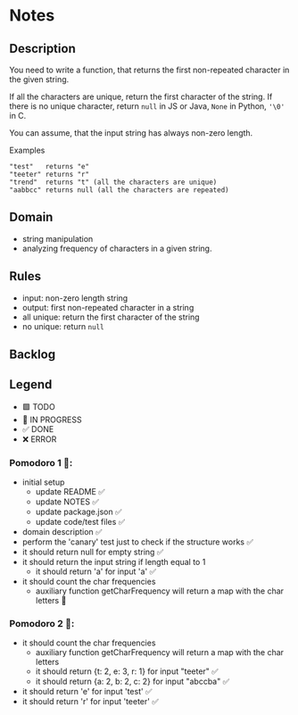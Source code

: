 # Notes

## Description

You need to write a function, that returns the first non-repeated character in the given string.

If all the characters are unique, return the first character of the string.
If there is no unique character, return `null` in JS or Java, `None` in Python, `'\0'` in C.

You can assume, that the input string has always non-zero length.

Examples

```
"test"   returns "e"
"teeter" returns "r"
"trend"  returns "t" (all the characters are unique)
"aabbcc" returns null (all the characters are repeated)
```

## Domain

- string manipulation 
- analyzing frequency of characters in a given string.

## Rules

- input: non-zero length string
- output: first non-repeated character in a string
- all unique: return the first character of the string
- no unique: return `null`

## Backlog

## Legend

- 🟩 TODO
- 🚧 IN PROGRESS
- ✅ DONE
- ❌ ERROR


### Pomodoro 1 🍅:

- initial setup
  - update README ✅
  - update NOTES ✅
  - update package.json ✅
  - update code/test files ✅
- domain description ✅
- perform the 'canary' test just to check if the structure works ✅
- it should return null for empty string ✅
- it should return the input string if length equal to 1
  - it should return 'a' for input 'a' ✅
- it should count the char frequencies
  - auxiliary function getCharFrequency will return a map with the char letters 🚧

### Pomodoro 2 🍅:

- it should count the char frequencies
  - auxiliary function getCharFrequency will return a map with the char letters 
  - it should return {t: 2, e: 3, r: 1} for input "teeter" ✅
  - it should return {a: 2, b: 2, c: 2} for input "abccba" ✅
- it should return 'e' for input 'test' ✅
- it should return 'r' for input 'teeter' ✅
